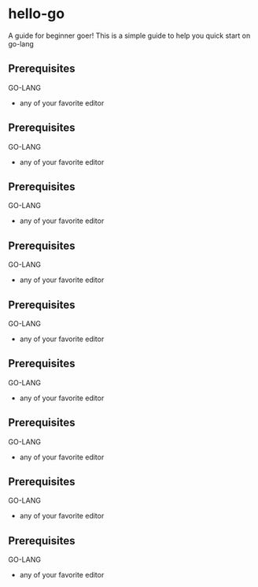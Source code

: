 # hello-go

A guide for beginner goer!
This is a simple guide to help you quick start on go-lang

## Prerequisites
GO-LANG

* any of your favorite editor 

## Prerequisites
GO-LANG

* any of your favorite editor 

## Prerequisites
GO-LANG

* any of your favorite editor 

## Prerequisites
GO-LANG

* any of your favorite editor 

## Prerequisites
GO-LANG

* any of your favorite editor 

## Prerequisites
GO-LANG

* any of your favorite editor 

## Prerequisites
GO-LANG

* any of your favorite editor 

## Prerequisites
GO-LANG

* any of your favorite editor 

## Prerequisites
GO-LANG

* any of your favorite editor 






